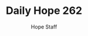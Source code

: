 ---
image: /assets/img/daily-hope-default-artwork.png
title: Daily Hope 262
number: 262
categories:
  - Daily Hope
author: Hope Staff
notes: Daily Hope 262
embed: >-
  <iframe style="border-radius:12px" src="https://open.spotify.com/embed/episode/7b09XFbGfnz05XswbVpQoF?utm_source=generator" width="100%" height="152" frameBorder="0" allowfullscreen="" allow="autoplay; clipboard-write; encrypted-media; fullscreen; picture-in-picture" loading="lazy"></iframe>
---